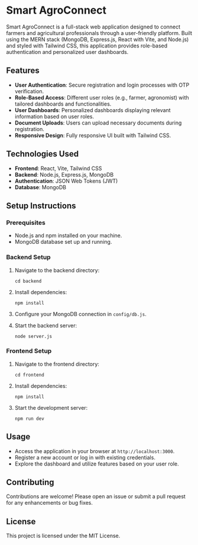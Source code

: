 # Smart AgroConnect

Smart AgroConnect is a full-stack web application designed to connect farmers and agricultural professionals through a user-friendly platform. Built using the MERN stack (MongoDB, Express.js, React with Vite, and Node.js) and styled with Tailwind CSS, this application provides role-based authentication and personalized user dashboards.

## Features

- **User Authentication**: Secure registration and login processes with OTP verification.
- **Role-Based Access**: Different user roles (e.g., farmer, agronomist) with tailored dashboards and functionalities.
- **User Dashboards**: Personalized dashboards displaying relevant information based on user roles.
- **Document Uploads**: Users can upload necessary documents during registration.
- **Responsive Design**: Fully responsive UI built with Tailwind CSS.

## Technologies Used

- **Frontend**: React, Vite, Tailwind CSS
- **Backend**: Node.js, Express.js, MongoDB
- **Authentication**: JSON Web Tokens (JWT)
- **Database**: MongoDB

## Setup Instructions

### Prerequisites

- Node.js and npm installed on your machine.
- MongoDB database set up and running.

### Backend Setup

1. Navigate to the backend directory:
   ```
   cd backend
   ```

2. Install dependencies:
   ```
   npm install
   ```

3. Configure your MongoDB connection in `config/db.js`.

4. Start the backend server:
   ```
   node server.js
   ```

### Frontend Setup

1. Navigate to the frontend directory:
   ```
   cd frontend
   ```

2. Install dependencies:
   ```
   npm install
   ```

3. Start the development server:
   ```
   npm run dev
   ```

## Usage

- Access the application in your browser at `http://localhost:3000`.
- Register a new account or log in with existing credentials.
- Explore the dashboard and utilize features based on your user role.

## Contributing

Contributions are welcome! Please open an issue or submit a pull request for any enhancements or bug fixes.

## License

This project is licensed under the MIT License.
